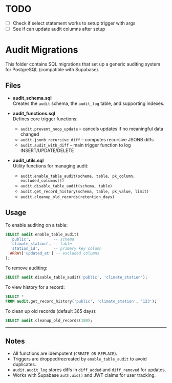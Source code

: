 # TODO

- [ ] Check if select statement works to setup trigger with args
- [ ] See if can update audit columns after setup

# Audit Migrations

This folder contains SQL migrations that set up a generic auditing system
for PostgreSQL (compatible with Supabase).

## Files

- **audit_schema.sql**  
  Creates the `audit` schema, the `audit_log` table, and supporting indexes.

- **audit_functions.sql**  
  Defines core trigger functions:

  - `audit.prevent_noop_update` – cancels updates if no meaningful data changed
  - `audit.jsonb_recursive_diff` – computes recursive JSONB diffs
  - `audit.audit_with_diff` – main trigger function to log INSERT/UPDATE/DELETE

- **audit_utils.sql**  
  Utility functions for managing audit:
  - `audit.enable_table_audit(schema, table, pk_column, excluded_columns[])`
  - `audit.disable_table_audit(schema, table)`
  - `audit.get_record_history(schema, table, pk_value, limit)`
  - `audit.cleanup_old_records(retention_days)`

## Usage

To enable auditing on a table:

```sql
SELECT audit.enable_table_audit(
  'public',          -- schema
  'climate_station', -- table
  'station_id',      -- primary key column
  ARRAY['updated_at'] -- excluded columns
);
```

To remove auditing:

```sql
SELECT audit.disable_table_audit('public', 'climate_station');
```

To view history for a record:

```sql
SELECT *
FROM audit.get_record_history('public', 'climate_station', '123');
```

To clean up old records (default 365 days):

```sql
SELECT audit.cleanup_old_records(180);
```

---

## Notes

- All functions are idempotent (`CREATE OR REPLACE`).
- Triggers are dropped/recreated by `enable_table_audit` to avoid duplicates.
- `audit.audit_log` stores diffs in `diff_added` and `diff_removed` for updates.
- Works with Supabase `auth.uid()` and JWT claims for user tracking.
